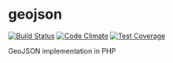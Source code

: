 # geojson

[![Build Status](https://travis-ci.org/erKURITA/geojson.svg?branch=master)](https://travis-ci.org/erkurita/geojson) [![Code Climate](https://codeclimate.com/github/erKURITA/geojson/badges/gpa.svg)](https://codeclimate.com/github/erKURITA/geojson) [![Test Coverage](https://codeclimate.com/github/erKURITA/geojson/badges/coverage.svg)](https://codeclimate.com/github/erKURITA/geojson/coverage)

GeoJSON implementation in PHP
